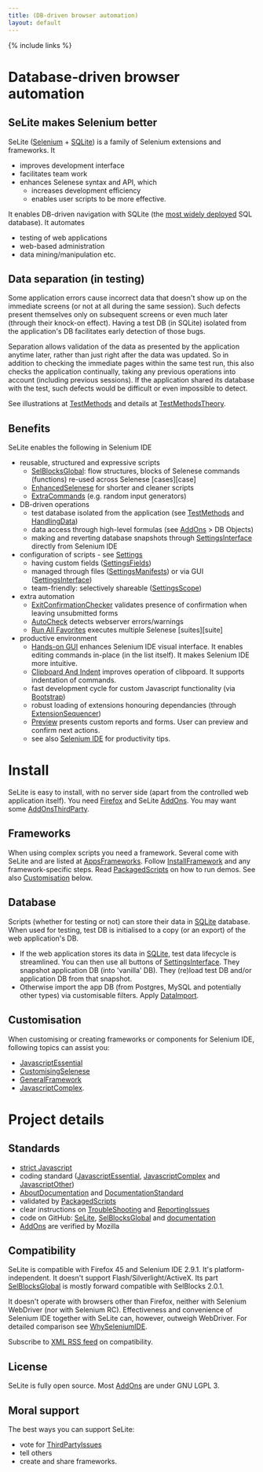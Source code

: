 ```yaml
---
title: (DB-driven browser automation)
layout: default
---
```

{% include links %}

# Database-driven browser automation

## SeLite makes Selenium better
SeLite ([Selenium](SeleniumIDE) + [SQLite](http://www.sqlite.org/)) is a family of Selenium extensions and frameworks. It

 * improves development interface
 * facilitates team work
 * enhances Selenese syntax and API, which
   * increases development efficiency
   * enables user scripts to be more effective.

It enables DB-driven navigation with SQLite (the [most widely deployed](http://www.sqlite.org/mostdeployed.html) SQL database). It automates

 * testing of web applications
 * web-based administration
 * data mining/manipulation etc.

## Data separation (in testing)
Some application errors cause incorrect data that doesn't show up on the immediate screens (or not at all during the same session). Such defects present themselves only on subsequent screens or even much later (through their knock-on effect). Having a test DB (in SQLite) isolated from the application's DB facilitates early detection of those bugs.

Separation allows validation of the data as presented by the application anytime later, rather than just right after the data was updated. So in addition to checking the immediate pages within the same test run, this also checks the application continually, taking any previous operations into account (including previous sessions). If the application shared its database with the test, such defects would be difficult or even impossible to detect.

See illustrations at [TestMethods](TestMethods) and details at [TestMethodsTheory](TestMethodsTheory).

## Benefits
SeLite enables the following in Selenium IDE

* reusable, structured and expressive scripts
  * [SelBlocksGlobal](SelBlocksGlobal): flow structures, blocks of Selenese commands (functions) re-used across Selenese [cases][case]
  * [EnhancedSelenese](EnhancedSelenese) for shorter and cleaner scripts
  * [ExtraCommands](ExtraCommands) (e.g. random input generators)
* DB-driven operations
  * test database isolated from the application (see [TestMethods](TestMethods) and [HandlingData](HandlingData))
  * data access through high-level formulas (see [AddOns](AddOns) > DB Objects)
  * making and reverting database snapshots through [SettingsInterface](SettingsInterface) directly from Selenium IDE
* configuration of scripts - see [Settings](Settings)
  * having custom fields ([SettingsFields](SettingsFields))
  * managed through files ([SettingsManifests](SettingsManifests)) or via GUI ([SettingsInterface](SettingsInterface))
  * team-friendly: selectively shareable ([SettingsScope](SettingsScope))
* extra automation
  * [ExitConfirmationChecker](ExitConfirmationChecker) validates presence of confirmation when leaving unsubmitted forms
  * [AutoCheck](AutoCheck) detects webserver errors/warnings
  * [Run All Favorites](https://addons.mozilla.org/en-US/firefox/addon/selite-run-all-favorites/) executes multiple Selenese [suites][suite]
* productive environment
  * [Hands-on GUI](SeleniumIDE#hands-on-gui) enhances Selenium IDE visual interface. It enables editing commands in-place (in the list itself). It makes Selenium IDE more intuitive.
  * [Clipboard And Indent](https://addons.mozilla.org/en-US/firefox/addon/selite-clipboard-and-indent/) improves operation of clibpoard. It supports indentation of commands.
  * fast development cycle for custom Javascript functionality (via [Bootstrap](Bootstrap))
  * robust loading of extensions honouring dependancies (through [ExtensionSequencer](ExtensionSequencer))
  * [Preview](Preview) presents custom reports and forms. User can preview and confirm next actions.
  * see also [Selenium IDE](SeleniumIDE) for productivity tips.

# Install
SeLite is easy to install, with no server side (apart from the controlled web application itself). You need [Firefox](http://www.mozilla.org) and SeLite [AddOns](AddOns). You may want some [AddOnsThirdParty](AddOnsThirdParty).

## Frameworks
When using complex scripts you need a framework. Several come with SeLite and are listed at [AppsFrameworks](AppsFrameworks). Follow [InstallFramework](InstallFramework) and any framework-specific steps. Read [PackagedScripts](PackagedScripts) on how to run demos. See also [Customisation](index#customisation) below.

## Database
Scripts (whether for testing or not) can store their data in [SQLite](http://www.sqlite.org/) database. When used for testing, test DB is initialised to a copy (or an export) of the web application's DB.

 * If the web application stores its data in [SQLite](http://www.sqlite.org/), test data lifecycle is streamlined. You can then use all buttons of [SettingsInterface](SettingsInterface). They snapshot application DB (into 'vanilla' DB). They (re)load test DB and/or application DB from that snapshot.
 * Otherwise import the app DB (from Postgres, MySQL and potentially other types) via customisable filters. Apply [DataImport](DataImport).

## Customisation
When customising or creating frameworks or components for Selenium IDE, following topics can assist you:

* [JavascriptEssential](JavascriptEssential)
* [CustomisingSelenese](CustomisingSelenese)
* [GeneralFramework](GeneralFramework)
* [JavascriptComplex](JavascriptComplex).

# Project details

## Standards
 * [strict Javascript](JavascriptEssential#strict-javascript)
 * coding standard ([JavascriptEssential](JavascriptEssential), [JavascriptComplex](JavascriptComplex) and [JavascriptOther](JavascriptOther))
 * [AboutDocumentation](AboutDocumentation) and [DocumentationStandard](DocumentationStandard)
 * validated by [PackagedScripts](PackagedScripts)
 * clear instructions on [TroubleShooting](TroubleShooting) and [ReportingIssues](ReportingIssues)
 * code on GitHub: [SeLite](https://github.com/SeLite/SeLite), [SelBlocksGlobal](https://github.com/SeLite/SelBlocksGlobal) and [documentation](https://github.com/SeLite/SeLite.github.io)
 * [AddOns](AddOns) are verified by Mozilla

## Compatibility
SeLite is compatible with Firefox 45 and Selenium IDE 2.9.1. It's platform-independent. It doesn't support Flash/Silverlight/ActiveX. Its part [SelBlocksGlobal](SelBlocksGlobal) is mostly forward compatible with SelBlocks 2.0.1.<!-- Comment: Regarding Adobe Flash: I have't tried https://addons.mozilla.org/en-us/firefox/addon/flex-pilot-x (https://github.com/admc/flex-pilot-x - both last updated in May 2011!), neither https://code.google.com/p/sfapi/. They inject .swf, or they need to be compiled with the Flash application, respectively.-->

It doesn't operate with browsers other than Firefox, neither with Selenium WebDriver (nor with Selenium RC). Effectiveness and convenience of Selenium IDE together with SeLite can, however, outweigh WebDriver. For detailed comparison see [WhySeleniumIDE](WhySeleniumIDE).

Subscribe to [XML RSS feed](http://www.feed43.com/selite-compatibility.xml) on compatibility.<!-- Don't include that in the header of this page. It's the landing page, hence we want its RSS to reflect changes anywhere in the documentation. -->

## License
SeLite is fully open source. Most [AddOns](AddOns) are under GNU LGPL 3.

## Moral support
The best ways you can support SeLite:

 * vote for [ThirdPartyIssues](ThirdPartyIssues)
 * tell others
 * create and share frameworks.